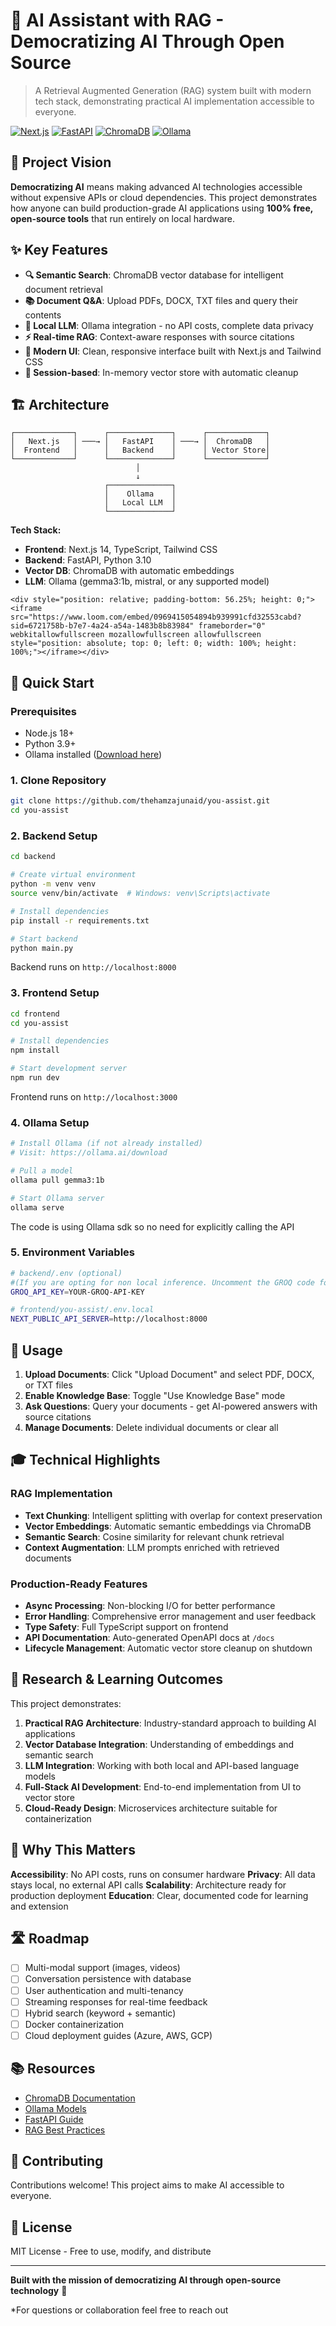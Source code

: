 # 🤖 AI Assistant with RAG - Democratizing AI Through Open Source

> A Retrieval Augmented Generation (RAG) system built with modern tech stack, demonstrating practical AI implementation accessible to everyone.

[![Next.js](https://img.shields.io/badge/Next.js-14-black)](https://nextjs.org/)
[![FastAPI](https://img.shields.io/badge/FastAPI-0.104-009688)](https://fastapi.tiangolo.com/)
[![ChromaDB](https://img.shields.io/badge/ChromaDB-Vector_DB-orange)](https://www.trychroma.com/)
[![Ollama](https://img.shields.io/badge/Ollama-Local_LLM-blue)](https://ollama.ai/)

## 🎯 Project Vision

**Democratizing AI** means making advanced AI technologies accessible without expensive APIs or cloud dependencies. This project demonstrates how anyone can build production-grade AI applications using **100% free, open-source tools** that run entirely on local hardware.

## ✨ Key Features

- **🔍 Semantic Search**: ChromaDB vector database for intelligent document retrieval
- **📚 Document Q&A**: Upload PDFs, DOCX, TXT files and query their contents
- **🤖 Local LLM**: Ollama integration - no API costs, complete data privacy
- **⚡ Real-time RAG**: Context-aware responses with source citations
- **🎨 Modern UI**: Clean, responsive interface built with Next.js and Tailwind CSS
- **🔄 Session-based**: In-memory vector store with automatic cleanup

## 🏗️ Architecture

```
┌─────────────┐      ┌──────────────┐      ┌─────────────┐
│   Next.js   │ ───→ │   FastAPI    │ ───→ │  ChromaDB   │
│  Frontend   │      │   Backend    │      │ Vector Store│
└─────────────┘      └──────────────┘      └─────────────┘
                            │
                            ↓
                     ┌──────────────┐
                     │    Ollama    │
                     │   Local LLM  │
                     └──────────────┘
```

**Tech Stack:**
- **Frontend**: Next.js 14, TypeScript, Tailwind CSS
- **Backend**: FastAPI, Python 3.10
- **Vector DB**: ChromaDB with automatic embeddings
- **LLM**: Ollama (gemma3:1b, mistral, or any supported model)

```
<div style="position: relative; padding-bottom: 56.25%; height: 0;"><iframe src="https://www.loom.com/embed/0969415054894b939991cfd32553cabd?sid=6721758b-b7e7-4a24-a54a-1483b8b83984" frameborder="0" webkitallowfullscreen mozallowfullscreen allowfullscreen style="position: absolute; top: 0; left: 0; width: 100%; height: 100%;"></iframe></div>
```

## 🚀 Quick Start

### Prerequisites

- Node.js 18+
- Python 3.9+
- Ollama installed ([Download here](https://ollama.ai/))

### 1. Clone Repository

```bash
git clone https://github.com/thehamzajunaid/you-assist.git
cd you-assist
```

### 2. Backend Setup

```bash
cd backend

# Create virtual environment
python -m venv venv
source venv/bin/activate  # Windows: venv\Scripts\activate

# Install dependencies
pip install -r requirements.txt

# Start backend
python main.py
```

Backend runs on `http://localhost:8000`

### 3. Frontend Setup

```bash
cd frontend
cd you-assist

# Install dependencies
npm install

# Start development server
npm run dev
```

Frontend runs on `http://localhost:3000`

### 4. Ollama Setup

```bash
# Install Ollama (if not already installed)
# Visit: https://ollama.ai/download

# Pull a model
ollama pull gemma3:1b

# Start Ollama server
ollama serve
```

The code is using Ollama sdk so no need for explicitly calling the API

### 5. Environment Variables

```bash
# backend/.env (optional)
#(If you are opting for non local inference. Uncomment the GROQ code for chatting in backend/api/v1/chat.py)
GROQ_API_KEY=YOUR-GROQ-API-KEY 

# frontend/you-assist/.env.local
NEXT_PUBLIC_API_SERVER=http://localhost:8000
```

## 📖 Usage

1. **Upload Documents**: Click "Upload Document" and select PDF, DOCX, or TXT files
2. **Enable Knowledge Base**: Toggle "Use Knowledge Base" mode
3. **Ask Questions**: Query your documents - get AI-powered answers with source citations
4. **Manage Documents**: Delete individual documents or clear all

## 🎓 Technical Highlights

### RAG Implementation
- **Text Chunking**: Intelligent splitting with overlap for context preservation
- **Vector Embeddings**: Automatic semantic embeddings via ChromaDB
- **Semantic Search**: Cosine similarity for relevant chunk retrieval
- **Context Augmentation**: LLM prompts enriched with retrieved documents

### Production-Ready Features
- **Async Processing**: Non-blocking I/O for better performance
- **Error Handling**: Comprehensive error management and user feedback
- **Type Safety**: Full TypeScript support on frontend
- **API Documentation**: Auto-generated OpenAPI docs at `/docs`
- **Lifecycle Management**: Automatic vector store cleanup on shutdown

## 🔬 Research & Learning Outcomes

This project demonstrates:

1. **Practical RAG Architecture**: Industry-standard approach to building AI applications
2. **Vector Database Integration**: Understanding of embeddings and semantic search
3. **LLM Integration**: Working with both local and API-based language models
4. **Full-Stack AI Development**: End-to-end implementation from UI to vector store
5. **Cloud-Ready Design**: Microservices architecture suitable for containerization

## 🌟 Why This Matters

**Accessibility**: No API costs, runs on consumer hardware
**Privacy**: All data stays local, no external API calls
**Scalability**: Architecture ready for production deployment
**Education**: Clear, documented code for learning and extension

## 🛣️ Roadmap

- [ ] Multi-modal support (images, videos)
- [ ] Conversation persistence with database
- [ ] User authentication and multi-tenancy
- [ ] Streaming responses for real-time feedback
- [ ] Hybrid search (keyword + semantic)
- [ ] Docker containerization
- [ ] Cloud deployment guides (Azure, AWS, GCP)

## 📚 Resources

- [ChromaDB Documentation](https://docs.trychroma.com/)
- [Ollama Models](https://ollama.ai/library)
- [FastAPI Guide](https://fastapi.tiangolo.com/)
- [RAG Best Practices](https://www.pinecone.io/learn/retrieval-augmented-generation/)

## 🤝 Contributing

Contributions welcome! This project aims to make AI accessible to everyone.

## 📄 License

MIT License - Free to use, modify, and distribute

---

**Built with the mission of democratizing AI through open-source technology** 🚀

*For questions or collaboration feel free to reach out